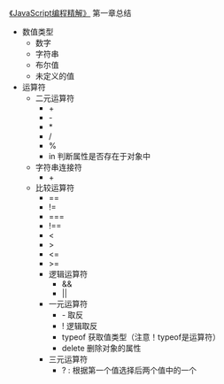 [《JavaScript编程精解》](https://book.douban.com/subject/35011711/) 第一章总结

- 数值类型
  - 数字
  - 字符串
  - 布尔值
  - 未定义的值
- 运算符
  - 二元运算符
    - \+
    - \-
    - \*
    - /
    - %
    - in 判断属性是否存在于对象中
  - 字符串连接符
    - \+
  - 比较运算符
	  - ==
	  - !=
	  - ===
	  - !==
	  - <
	  - \>
	  - <=
	  - \>=
	- 逻辑运算符
	  - &&
	  - ||
	- 一元运算符
	  - \- 取反
	  - ! 逻辑取反
	  - typeof 获取值类型（注意！typeof是运算符）
      - delete 删除对象的属性
	- 三元运算符
	  - ? : 根据第一个值选择后两个值中的一个
	

